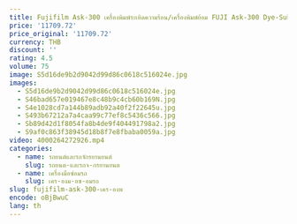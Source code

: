 ```yaml
---
title: Fujifilm Ask-300 เครื่องพิมพ์ระเหิดความร้อน/เครื่องพิมพ์ย้อม FUJI Ask-300 Dye-Sublimation Fuji Ask300 เครื่องพิมพ์
price: '11709.72'
price_original: '11709.72'
currency: THB
discount: ''
rating: 4.5
volume: 75
image: S5d16de9b2d9042d99d86c0618c516024e.jpg
images:
  - S5d16de9b2d9042d99d86c0618c516024e.jpg
  - S46bad657e019467e8c48b9c4cb60b169N.jpg
  - S4e1028cd7a144b89adb92a40f2f22645u.jpg
  - S493b67212a7a4caa99c77ef8c5436c566.jpg
  - Sb89d42d1f8054fa8b4de9f404491798a2.jpg
  - S9af0c863f38945d18b8f7e8fbaba0059a.jpg
video: 4000264272926.mp4
categories:
  - name: รถยนต์และรถจักรยานยนต์
    slug: รถยนต-และรถจ-กรยานยนต
  - name: เครื่องมือซ่อมรถ
    slug: เคร-องม-อซ-อมรถ
slug: fujifilm-ask-300-เคร-องพ
encode: oBjBwuC
lang: th
---
```

  